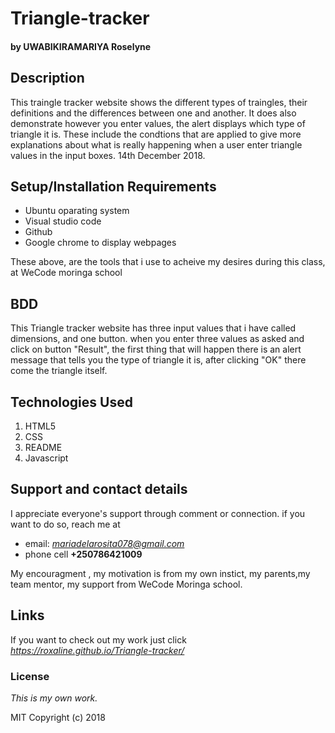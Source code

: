 # Triangle-tracker
#### by **UWABIKIRAMARIYA Roselyne**
## Description
This traingle tracker website shows the different types of traingles, their definitions and the differences between one and another. It does also demonstrate however you enter  values, the alert displays which type of triangle it is.
These include the condtions that are applied to give more explanations about what is really happening when a user enter triangle values in the input boxes. 14th December 2018.
## Setup/Installation Requirements
* Ubuntu oparating system
* Visual studio code
* Github
* Google chrome to display webpages

These above, are the tools that i use to acheive my desires during this class, at WeCode moringa school
## BDD
This Triangle tracker website has three input values that i have called dimensions, and one button. 
when you enter three values as asked and click on button "Result", the first thing that will happen there is an alert message that tells you the type of triangle it is, after clicking "OK" there come the triangle itself.
## Technologies Used
1. HTML5
2. CSS
3. README
4. Javascript
## Support and contact details
I appreciate everyone's support through comment or connection.
if you want to do so, reach me at 
* email: *mariadelarosita078@gmail.com*
* phone cell **+250786421009**

My encouragment , my motivation is from my own instict, my parents,my team mentor, my support from WeCode Moringa school.
## Links
If you want to check out my work just click *https://roxaline.github.io/Triangle-tracker/*
### License
*This is my own work.*

MIT Copyright (c) 2018 